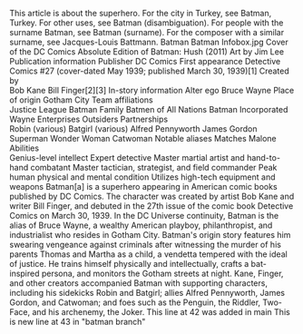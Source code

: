 This article is about the superhero. For the city in Turkey, see Batman, Turkey. For other uses, see Batman (disambiguation).
For people with the surname Batman, see Batman (surname). For the composer with a similar surname, see Jacques-Louis Battmann.
Batman
Batman Infobox.jpg
Cover of the DC Comics Absolute Edition of Batman: Hush (2011)
Art by Jim Lee
Publication information
Publisher	DC Comics
First appearance	Detective Comics #27
(cover-dated May 1939; published March 30, 1939)[1]
Created by	
Bob Kane
Bill Finger[2][3]
In-story information
Alter ego	Bruce Wayne
Place of origin	Gotham City
Team affiliations	
Justice League
Batman Family
Batmen of All Nations
Batman Incorporated
Wayne Enterprises
Outsiders
Partnerships	
Robin (various)
Batgirl (various)
Alfred Pennyworth
James Gordon
Superman
Wonder Woman
Catwoman
Notable aliases	
Matches Malone
Abilities	
Genius-level intellect
Expert detective
Master martial artist and hand-to-hand combatant
Master tactician, strategist, and field commander
Peak human physical and mental condition
Utilizes high-tech equipment and weapons
Batman[a] is a superhero appearing in American comic books published by DC Comics. The character was created by artist Bob Kane and writer Bill Finger, and debuted in the 27th issue of the comic book Detective Comics on March 30, 1939. In the DC Universe continuity, Batman is the alias of Bruce Wayne, a wealthy American playboy, philanthropist, and industrialist who resides in Gotham City. Batman's origin story features him swearing vengeance against criminals after witnessing the murder of his parents Thomas and Martha as a child, a vendetta tempered with the ideal of justice. He trains himself physically and intellectually, crafts a bat-inspired persona, and monitors the Gotham streets at night. Kane, Finger, and other creators accompanied Batman with supporting characters, including his sidekicks Robin and Batgirl; allies Alfred Pennyworth, James Gordon, and Catwoman; and foes such as the Penguin, the Riddler, Two-Face, and his archenemy, the Joker.
This line at 42 was added in main
This is new line at 43 in "batman branch"